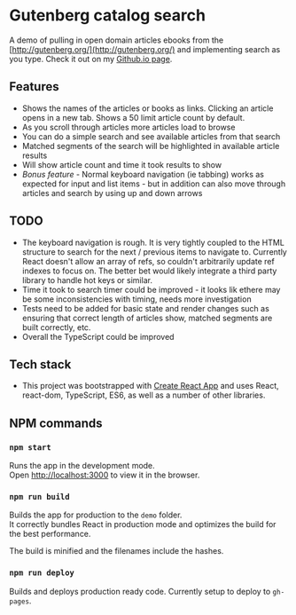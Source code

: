 

# Gutenberg catalog search

A demo of pulling in open domain articles ebooks from the [http://gutenberg.org/](http://gutenberg.org/) and implementing search as you type. Check it out on my [Github.io page](https://bessfernandez.github.io/gutenberg_search/). 

## Features
- Shows the names of the articles or books as links. Clicking an article opens in a new tab. Shows a 50 limit article count by default.
- As you scroll through articles more articles load to browse
- You can do a simple search and see available articles from that search
- Matched segments of the search will be highlighted in available article results
- Will show article count and time it took results to show
- *Bonus feature* - Normal keyboard navigation (ie tabbing) works as expected for input and list items - but in addition can also move through articles and search by using up and down arrows


## TODO
- The keyboard navigation is rough. It is very tightly coupled to the HTML structure to search for the next / previous items to navigate to. Currently React doesn't allow an array of refs, so couldn't arbitrarily update ref indexes to focus on. The better bet would likely integrate a third party library to handle hot keys or similar.
- Time it took to search timer could be improved - it looks lik ethere may be some inconsistencies with timing, needs more investigation
- Tests need to be added for basic state and render changes such as ensuring that correct length of articles show, matched segments are built correctly, etc.
- Overall the TypeScript could be improved
  

## Tech stack
- This project was bootstrapped with [Create React App](https://github.com/facebook/create-react-app) and uses React, react-dom, TypeScript, ES6, as well as a number of other libraries.

## NPM commands

### `npm start`

Runs the app in the development mode.<br>
Open [http://localhost:3000](http://localhost:3000) to view it in the browser.


### `npm run build`

Builds the app for production to the `demo` folder.<br>
It correctly bundles React in production mode and optimizes the build for the best performance.

The build is minified and the filenames include the hashes.<br>

### `npm run deploy`

Builds and deploys production ready code. Currently setup to deploy to `gh-pages`.


